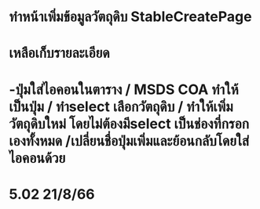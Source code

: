 # ทำหน้าเพิ่มข้อมูลวัตถุดิบ StableCreatePage 
# เหลือเก็บรายละเอียด 
# -ปุ่มใส่ไอคอนในตาราง / MSDS COA ทำให้เป็นปุ่ม / ทำselect เลือกวัตถุดิบ / ทำให้เพิ่มวัตถุดิบใหม่ โดยไม่ต้องมีselect เป็นช่องที่กรอกเองทั้งหมด /เปลี่ยนชื่อปุ่มเพิ่มและย้อนกลับโดยใส่ไอคอนด้วย

# 5.02 21/8/66
